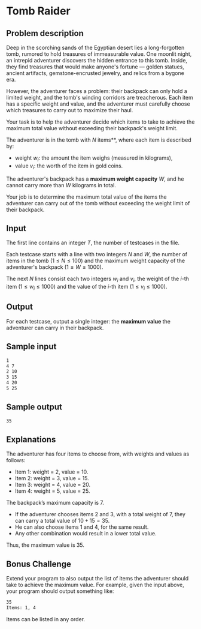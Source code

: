 # Tomb Raider

## Problem description

Deep in the scorching sands of the Egyptian desert lies a long-forgotten tomb,
rumored to hold treasures of immeasurable value. One moonlit night, an intrepid
adventurer discovers the hidden entrance to this tomb. Inside, they find
treasures that would make anyone's fortune — golden statues, ancient artifacts,
gemstone-encrusted jewelry, and relics from a bygone era.

However, the adventurer faces a problem: their backpack can only hold a limited
weight, and the tomb's winding corridors are treacherous. Each item has a
specific weight and value, and the adventurer must carefully choose which
treasures to carry out to maximize their haul.

Your task is to help the adventurer decide which items to take to achieve the
maximum total value without exceeding their backpack's weight limit.

The adventurer is in the tomb with $N$ items**, where each item is described by:
- weight $w_i$: the amount the item weighs (measured in kilograms),
- value $v_i$: the worth of the item in gold coins.

The adventurer's backpack has a **maximum weight capacity** $W$, and he cannot
carry more than $W$ kilograms in total.

Your job is to determine the maximum total value of the items the adventurer
can carry out of the tomb without exceeding the weight limit of their backpack.

## Input

The first line contains an integer $T$, the number of testcases in the file.

Each testcase starts with a line with two integers $N$ and $W$, the number
of items in the tomb ($1 \leq N \leq 100$) and the maximum weight capacity of
the adventurer's backpack ($1 \leq W \leq 1000$).

The next $N$ lines consist each two integers $w_i$ and $v_i$, the weight of the
$i$-th item ($1 \leq w_i \leq 1000$) and the value of the $i$-th item
($1 \leq v_i \leq 1000$).


## Output

For each testcase, output a single integer: the **maximum value** the adventurer
can carry in their backpack.

## Sample input

```txt
1
4 7
2 10
3 15
4 20
5 25
```

## Sample output

```txt
35
```

## Explanations

The adventurer has four items to choose from, with weights and values as follows:

- Item 1: weight = $2$, value = $10$.
- Item 2: weight = $3$, value = $15$.
- Item 3: weight = $4$, value = $20$.
- Item 4: weight = $5$, value = $25$.

The backpack’s maximum capacity is $7$.

- If the adventurer chooses items 2 and 3, with a total weight of $7$, they can
carry a total value of $10 + 15 = 35$.
- He can also choose items 1 and 4, for the same result.
- Any other combination would result in a lower total value.

Thus, the maximum value is $35$.

## Bonus Challenge

Extend your program to also output the list of items the adventurer should take
to achieve the maximum value. For example, given the input above, your program
should output something like:

```txt
35
Items: 1, 4
```

Items can be listed in any order.
